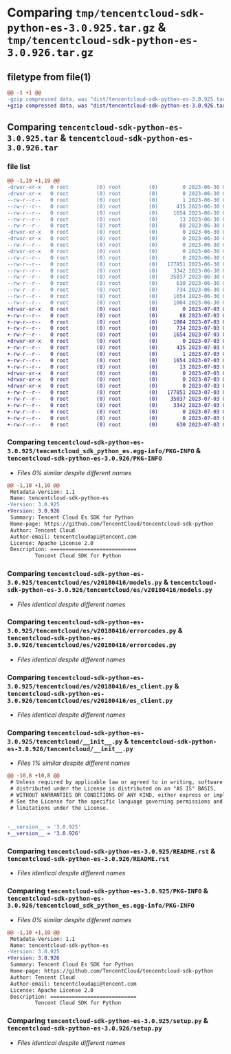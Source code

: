 # Comparing `tmp/tencentcloud-sdk-python-es-3.0.925.tar.gz` & `tmp/tencentcloud-sdk-python-es-3.0.926.tar.gz`

## filetype from file(1)

```diff
@@ -1 +1 @@
-gzip compressed data, was "dist/tencentcloud-sdk-python-es-3.0.925.tar", last modified: Fri Jun 30 02:13:45 2023, max compression
+gzip compressed data, was "dist/tencentcloud-sdk-python-es-3.0.926.tar", last modified: Mon Jul  3 00:26:15 2023, max compression
```

## Comparing `tencentcloud-sdk-python-es-3.0.925.tar` & `tencentcloud-sdk-python-es-3.0.926.tar`

### file list

```diff
@@ -1,19 +1,19 @@
-drwxr-xr-x   0 root         (0) root         (0)        0 2023-06-30 02:13:45.000000 tencentcloud-sdk-python-es-3.0.925/
-drwxr-xr-x   0 root         (0) root         (0)        0 2023-06-30 02:13:45.000000 tencentcloud-sdk-python-es-3.0.925/tencentcloud_sdk_python_es.egg-info/
--rw-r--r--   0 root         (0) root         (0)        1 2023-06-30 02:13:45.000000 tencentcloud-sdk-python-es-3.0.925/tencentcloud_sdk_python_es.egg-info/dependency_links.txt
--rw-r--r--   0 root         (0) root         (0)      435 2023-06-30 02:13:45.000000 tencentcloud-sdk-python-es-3.0.925/tencentcloud_sdk_python_es.egg-info/SOURCES.txt
--rw-r--r--   0 root         (0) root         (0)     1654 2023-06-30 02:13:45.000000 tencentcloud-sdk-python-es-3.0.925/tencentcloud_sdk_python_es.egg-info/PKG-INFO
--rw-r--r--   0 root         (0) root         (0)       13 2023-06-30 02:13:45.000000 tencentcloud-sdk-python-es-3.0.925/tencentcloud_sdk_python_es.egg-info/top_level.txt
--rw-r--r--   0 root         (0) root         (0)       88 2023-06-30 02:13:45.000000 tencentcloud-sdk-python-es-3.0.925/setup.cfg
-drwxr-xr-x   0 root         (0) root         (0)        0 2023-06-30 02:13:45.000000 tencentcloud-sdk-python-es-3.0.925/tencentcloud/
-drwxr-xr-x   0 root         (0) root         (0)        0 2023-06-30 02:13:45.000000 tencentcloud-sdk-python-es-3.0.925/tencentcloud/es/
--rw-r--r--   0 root         (0) root         (0)        0 2023-06-30 02:13:45.000000 tencentcloud-sdk-python-es-3.0.925/tencentcloud/es/__init__.py
-drwxr-xr-x   0 root         (0) root         (0)        0 2023-06-30 02:13:45.000000 tencentcloud-sdk-python-es-3.0.925/tencentcloud/es/v20180416/
--rw-r--r--   0 root         (0) root         (0)        0 2023-06-30 02:13:45.000000 tencentcloud-sdk-python-es-3.0.925/tencentcloud/es/v20180416/__init__.py
--rw-r--r--   0 root         (0) root         (0)   177851 2023-06-30 02:13:45.000000 tencentcloud-sdk-python-es-3.0.925/tencentcloud/es/v20180416/models.py
--rw-r--r--   0 root         (0) root         (0)     3342 2023-06-30 02:13:45.000000 tencentcloud-sdk-python-es-3.0.925/tencentcloud/es/v20180416/errorcodes.py
--rw-r--r--   0 root         (0) root         (0)    35037 2023-06-30 02:13:45.000000 tencentcloud-sdk-python-es-3.0.925/tencentcloud/es/v20180416/es_client.py
--rw-r--r--   0 root         (0) root         (0)      630 2023-06-30 02:13:45.000000 tencentcloud-sdk-python-es-3.0.925/tencentcloud/__init__.py
--rw-r--r--   0 root         (0) root         (0)      734 2023-06-30 02:13:45.000000 tencentcloud-sdk-python-es-3.0.925/README.rst
--rw-r--r--   0 root         (0) root         (0)     1654 2023-06-30 02:13:45.000000 tencentcloud-sdk-python-es-3.0.925/PKG-INFO
--rw-r--r--   0 root         (0) root         (0)     1004 2023-06-30 02:13:45.000000 tencentcloud-sdk-python-es-3.0.925/setup.py
+drwxr-xr-x   0 root         (0) root         (0)        0 2023-07-03 00:26:15.000000 tencentcloud-sdk-python-es-3.0.926/
+-rw-r--r--   0 root         (0) root         (0)       88 2023-07-03 00:26:15.000000 tencentcloud-sdk-python-es-3.0.926/setup.cfg
+-rw-r--r--   0 root         (0) root         (0)     1004 2023-07-03 00:26:15.000000 tencentcloud-sdk-python-es-3.0.926/setup.py
+-rw-r--r--   0 root         (0) root         (0)      734 2023-07-03 00:26:15.000000 tencentcloud-sdk-python-es-3.0.926/README.rst
+-rw-r--r--   0 root         (0) root         (0)     1654 2023-07-03 00:26:15.000000 tencentcloud-sdk-python-es-3.0.926/PKG-INFO
+drwxr-xr-x   0 root         (0) root         (0)        0 2023-07-03 00:26:15.000000 tencentcloud-sdk-python-es-3.0.926/tencentcloud_sdk_python_es.egg-info/
+-rw-r--r--   0 root         (0) root         (0)      435 2023-07-03 00:26:15.000000 tencentcloud-sdk-python-es-3.0.926/tencentcloud_sdk_python_es.egg-info/SOURCES.txt
+-rw-r--r--   0 root         (0) root         (0)        1 2023-07-03 00:26:15.000000 tencentcloud-sdk-python-es-3.0.926/tencentcloud_sdk_python_es.egg-info/dependency_links.txt
+-rw-r--r--   0 root         (0) root         (0)     1654 2023-07-03 00:26:15.000000 tencentcloud-sdk-python-es-3.0.926/tencentcloud_sdk_python_es.egg-info/PKG-INFO
+-rw-r--r--   0 root         (0) root         (0)       13 2023-07-03 00:26:15.000000 tencentcloud-sdk-python-es-3.0.926/tencentcloud_sdk_python_es.egg-info/top_level.txt
+drwxr-xr-x   0 root         (0) root         (0)        0 2023-07-03 00:26:15.000000 tencentcloud-sdk-python-es-3.0.926/tencentcloud/
+drwxr-xr-x   0 root         (0) root         (0)        0 2023-07-03 00:26:15.000000 tencentcloud-sdk-python-es-3.0.926/tencentcloud/es/
+drwxr-xr-x   0 root         (0) root         (0)        0 2023-07-03 00:26:15.000000 tencentcloud-sdk-python-es-3.0.926/tencentcloud/es/v20180416/
+-rw-r--r--   0 root         (0) root         (0)   177851 2023-07-03 00:26:15.000000 tencentcloud-sdk-python-es-3.0.926/tencentcloud/es/v20180416/models.py
+-rw-r--r--   0 root         (0) root         (0)    35037 2023-07-03 00:26:15.000000 tencentcloud-sdk-python-es-3.0.926/tencentcloud/es/v20180416/es_client.py
+-rw-r--r--   0 root         (0) root         (0)     3342 2023-07-03 00:26:15.000000 tencentcloud-sdk-python-es-3.0.926/tencentcloud/es/v20180416/errorcodes.py
+-rw-r--r--   0 root         (0) root         (0)        0 2023-07-03 00:26:15.000000 tencentcloud-sdk-python-es-3.0.926/tencentcloud/es/v20180416/__init__.py
+-rw-r--r--   0 root         (0) root         (0)        0 2023-07-03 00:26:15.000000 tencentcloud-sdk-python-es-3.0.926/tencentcloud/es/__init__.py
+-rw-r--r--   0 root         (0) root         (0)      630 2023-07-03 00:26:15.000000 tencentcloud-sdk-python-es-3.0.926/tencentcloud/__init__.py
```

### Comparing `tencentcloud-sdk-python-es-3.0.925/tencentcloud_sdk_python_es.egg-info/PKG-INFO` & `tencentcloud-sdk-python-es-3.0.926/PKG-INFO`

 * *Files 0% similar despite different names*

```diff
@@ -1,10 +1,10 @@
 Metadata-Version: 1.1
 Name: tencentcloud-sdk-python-es
-Version: 3.0.925
+Version: 3.0.926
 Summary: Tencent Cloud Es SDK for Python
 Home-page: https://github.com/TencentCloud/tencentcloud-sdk-python
 Author: Tencent Cloud
 Author-email: tencentcloudapi@tencent.com
 License: Apache License 2.0
 Description: ============================
         Tencent Cloud SDK for Python
```

### Comparing `tencentcloud-sdk-python-es-3.0.925/tencentcloud/es/v20180416/models.py` & `tencentcloud-sdk-python-es-3.0.926/tencentcloud/es/v20180416/models.py`

 * *Files identical despite different names*

### Comparing `tencentcloud-sdk-python-es-3.0.925/tencentcloud/es/v20180416/errorcodes.py` & `tencentcloud-sdk-python-es-3.0.926/tencentcloud/es/v20180416/errorcodes.py`

 * *Files identical despite different names*

### Comparing `tencentcloud-sdk-python-es-3.0.925/tencentcloud/es/v20180416/es_client.py` & `tencentcloud-sdk-python-es-3.0.926/tencentcloud/es/v20180416/es_client.py`

 * *Files identical despite different names*

### Comparing `tencentcloud-sdk-python-es-3.0.925/tencentcloud/__init__.py` & `tencentcloud-sdk-python-es-3.0.926/tencentcloud/__init__.py`

 * *Files 1% similar despite different names*

```diff
@@ -10,8 +10,8 @@
 # Unless required by applicable law or agreed to in writing, software
 # distributed under the License is distributed on an "AS IS" BASIS,
 # WITHOUT WARRANTIES OR CONDITIONS OF ANY KIND, either express or implied.
 # See the License for the specific language governing permissions and
 # limitations under the License.
 
 
-__version__ = '3.0.925'
+__version__ = '3.0.926'
```

### Comparing `tencentcloud-sdk-python-es-3.0.925/README.rst` & `tencentcloud-sdk-python-es-3.0.926/README.rst`

 * *Files identical despite different names*

### Comparing `tencentcloud-sdk-python-es-3.0.925/PKG-INFO` & `tencentcloud-sdk-python-es-3.0.926/tencentcloud_sdk_python_es.egg-info/PKG-INFO`

 * *Files 0% similar despite different names*

```diff
@@ -1,10 +1,10 @@
 Metadata-Version: 1.1
 Name: tencentcloud-sdk-python-es
-Version: 3.0.925
+Version: 3.0.926
 Summary: Tencent Cloud Es SDK for Python
 Home-page: https://github.com/TencentCloud/tencentcloud-sdk-python
 Author: Tencent Cloud
 Author-email: tencentcloudapi@tencent.com
 License: Apache License 2.0
 Description: ============================
         Tencent Cloud SDK for Python
```

### Comparing `tencentcloud-sdk-python-es-3.0.925/setup.py` & `tencentcloud-sdk-python-es-3.0.926/setup.py`

 * *Files identical despite different names*

